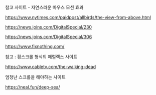 참고 사이트 - 자연스러운 마우스 모션 효과

https://www.nytimes.com/paidpost/allbirds/the-view-from-above.html

https://news.joins.com/DigitalSpecial/230

https://news.joins.com/DigitalSpecial/306

https://www.fixnothing.com/

참고 : 횡스크롤 형식의 페럴랙스 사이트

https://www.cabletv.com/the-walking-dead

엄청난 스크롤을 해야하는 사이트

https://neal.fun/deep-sea/
